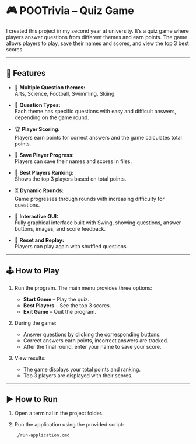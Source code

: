 # 🎮 POOTrivia – Quiz Game

I created this project in my second year at university. It’s a quiz game where players answer questions from different themes and earn points. The game allows players to play, save their names and scores, and view the top 3 best scores.

---

## 🚀 Features

- 🎯 **Multiple Question themes:**  
  Arts, Science, Football, Swimming, Skiing.

- 📝 **Question Types:**  
  Each theme has specific questions with easy and difficult answers, depending on the game round.

- 🏆 **Player Scoring:**  
  Players earn points for correct answers and the game calculates total points.

- 💾 **Save Player Progress:**  
  Players can save their names and scores in files.

- 🥇 **Best Players Ranking:**  
  Shows the top 3 players based on total points.

- ⏳ **Dynamic Rounds:**  
  Game progresses through rounds with increasing difficulty for questions.

- 🎨 **Interactive GUI:**  
  Fully graphical interface built with Swing, showing questions, answer buttons, images, and score feedback.

- 🔄 **Reset and Replay:**  
  Players can play again with shuffled questions.

---

## 🕹️ How to Play

1. Run the program. The main menu provides three options:  
   - **Start Game** – Play the quiz.  
   - **Best Players** – See the top 3 scores.  
   - **Exit Game** – Quit the program.

2. During the game:  
   - Answer questions by clicking the corresponding buttons.  
   - Correct answers earn points, incorrect answers are tracked.  
   - After the final round, enter your name to save your score.

3. View results:  
   - The game displays your total points and ranking.  
   - Top 3 players are displayed with their scores.

---

## ▶️ How to Run

1. Open a terminal in the project folder.

2. Run the application using the provided script:  
    ```bash
    ./run-application.cmd
    ```
